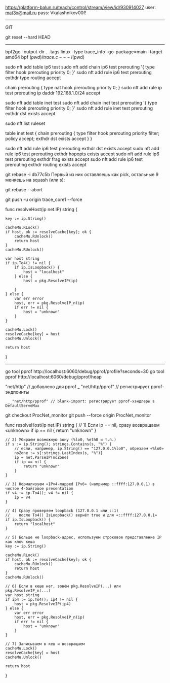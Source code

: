 
https://platform-balun.ru/teach/control/stream/view/id/930914027
user: mat3x@mail.ru
pass: Vkalashnikov00f!

__________________________________________________
GIT

git reset --hard HEAD
____________________________________________________



bpf2go -output-dir . -tags linux -type trace_info -go-package=main -target amd64 bpf $(pwd)/trace.c -- -I$(pwd)



sudo nft add table ip6 test
sudo nft add chain ip6 test prerouting '{ type filter hook prerouting priority 0; }'
sudo nft add rule ip6 test prerouting exthdr type routing accept

chain prerouting {
    type nat hook prerouting priority 0;
}
sudo nft add rule ip test prerouting ip daddr 192.168.1.0/24 accept




sudo nft add table inet test
sudo nft add chain inet test prerouting '{ type filter hook prerouting priority 0; }'
sudo nft add rule inet test prerouting exthdr dst exists accept


sudo nft list ruleset

table inet test {
        chain prerouting {
                type filter hook prerouting priority filter; policy accept;
                exthdr dst exists accept
        }
}


sudo nft add rule ip6 test prerouting exthdr dst exists accept
sudo nft add rule ip6 test prerouting exthdr hopopts exists accept
sudo nft add rule ip6 test prerouting exthdr frag exists accept
sudo nft add rule ip6 test prerouting exthdr routing exists accept



git rebase -i db77c5b 
Первый из них оставляешь как pick, остальные 9 меняешь на squash (или s):

git rebase --abort


git push -u origin trace_core1 --force


func resolveHost(ip net.IP) string {

	key := ip.String()

	cacheMu.RLock()
	if host, ok := resolveCache[key]; ok {
		cacheMu.RUnlock()
		return host
	}
	cacheMu.RUnlock()

	var host string
	if ip.To4() != nil {
		if ip.IsLoopback() {
			host = "localhost"
		} else {
			host = pkg.ResolveIP(ip)

		}
	} else {
		var err error
		host, err = pkg.ResolveIP_n(ip)
		if err != nil {
			host = "unknown"
		}
	}

	cacheMu.Lock()
	resolveCache[key] = host
	cacheMu.Unlock()

	return host
}







_______________________________________________________________________________________________


go tool pprof http://localhost:6060/debug/pprof/profile?seconds=30
go tool pprof http://localhost:6060/debug/pprof/heap



"net/http"      // добавлено для pprof
	_ "net/http/pprof" // регистрирует pprof-эндпоинты

     _ "net/http/pprof" // blank-import: регистрирует pprof-хэндлеры в DefaultServeMux



git checkout ProcNet_monitor
git push --force origin ProcNet_monitor



func resolveHost(ip net.IP) string {
    // 1) Если ip == nil, сразу возвращаем «unknown»
    if ip == nil {
        return "unknown"
    }

    // 2) Убираем возможную зону (%lo0, %eth0 и т.п.)
    if s := ip.String(); strings.Contains(s, "%") {
        // если, например, ip.String() == "127.0.0.1%lo0", обрезаем «%lo0»
        noZone := s[:strings.LastIndex(s, "%")]
        ip = net.ParseIP(noZone)
        if ip == nil {
            return "unknown"
        }
    }

    // 3) Нормализуем «IPv4-mapped IPv6» (например ::ffff:127.0.0.1) в чистое 4-байтовое presentation
    if v4 := ip.To4(); v4 != nil {
        ip = v4
    }

    // 4) Сразу проверяем loopback (127.0.0.1 или ::1)
    //    после To4() IsLoopback() вернёт true и для «::ffff:127.0.0.1»
    if ip.IsLoopback() {
        return "localhost"
    }

    // 5) Больше не loopback-адрес, используем строковое представление IP как ключ кеша
    key := ip.String()

    cacheMu.RLock()
    if host, ok := resolveCache[key]; ok {
        cacheMu.RUnlock()
        return host
    }
    cacheMu.RUnlock()

    // 6) Если в кеше нет, зовём pkg.ResolveIP(...) или pkg.ResolveIP_n(...)
    var host string
    if ip4 := ip.To4(); ip4 != nil {
        host = pkg.ResolveIP(ip4)
    } else {
        var err error
        host, err = pkg.ResolveIP_n(ip)
        if err != nil {
            host = "unknown"
        }
    }

    // 7) Записываем в кеш и возвращаем
    cacheMu.Lock()
    resolveCache[key] = host
    cacheMu.Unlock()

    return host
}












